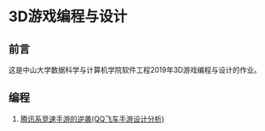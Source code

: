 # 3D游戏编程与设计

## 前言  
这是中山大学数据科学与计算机学院软件工程2019年3D游戏编程与设计的作业。  
## 编程  
1. [腾讯系竞速手游的逆袭(QQ飞车手游设计分析)](hw1/hw1)